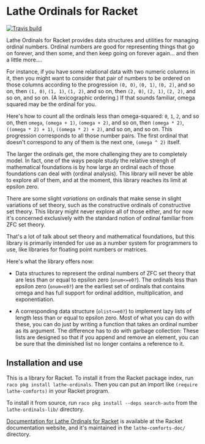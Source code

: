 # Lathe Ordinals for Racket

[![Travis build](https://travis-ci.org/lathe/lathe-ordinals-for-racket.svg?branch=master)](https://travis-ci.org/lathe/lathe-ordinals-for-racket)

Lathe Ordinals for Racket provides data structures and utilities for managing ordinal numbers. Ordinal numbers are good for representing things that go on forever, and then some, and then keep going on forever again... and then a little more....

For instance, if you have some relational data with two numeric columns in it, then you might want to consider that pair of numbers to be ordered on those columns according to the progression `(0, 0)`, `(0, 1)`, `(0, 2)`, and so on, then `(1, 0)`, `(1, 1)`, `(1, 2)`, and so on, then `(2, 0)`, `(2, 1)`, `(2, 2)`, and so on, and so on. (A lexicographic ordering.) If that sounds familiar, omega squared may be the ordinal for you.

Here's how to count all the ordinals less than omega-squared: `0`, `1`, `2`, and so on, then `omega`, `(omega + 1)`, `(omega + 2)`, and so on, then `(omega * 2)`, `((omega * 2) + 1)`, `((omega * 2) + 2)`, and so on, and so on. This progression corresponds to all those number pairs. The first ordinal that doesn't correspond to any of them is the next one, `(omega ^ 2)` itself.

The larger the ordinals get, the more challenging they are to completely model. In fact, one of the ways people study the relative strengh of mathematical foundations is by how large an ordinal each of those foundations can deal with (ordinal analysis). This library will never be able to explore all of them, and at the moment, this library reaches its limit at epsilon zero.

There are some slight _variations_ on ordinals that make sense in slight variations of set theory, such as the constructive ordinals of constructive set theory. This library might never explore all of those either, and for now it's concerned exclusively with the standard notion of ordinal familiar from ZFC set theory.

That's a lot of talk about set theory and mathematical foundations, but this library is primarily intended for use as a number system for programmers to use, like libraries for floating point numbers or matrices.

Here's what the library offers now:

* Data structures to represent the ordinal numbers of ZFC set theory that are less than or equal to epsilon zero (`onum<=e0?`). The ordinals less than epsilon zero (`onum<e0?`) are the earliest set of ordinals that contains omega and has full support for ordinal addition, multiplication, and exponentiation.

* A corresponding data structure (`olist<=e0?`) to implement lazy lists of length less than or equal to epsilon zero. Most of what you can do with these, you can do just by writing a function that takes an ordinal number as its argument. The difference has to do with garbage collection: These lists are designed so that if you append and remove an element, you can be sure that the diminished list no longer contains a reference to it.


## Installation and use

This is a library for Racket. To install it from the Racket package index, run `raco pkg install lathe-ordinals`. Then you can put an import like `(require lathe-comforts)` in your Racket program.

To install it from source, run `raco pkg install --deps search-auto` from the `lathe-ordinals-lib/` directory.

[Documentation for Lathe Ordinals for Racket](http://docs.racket-lang.org/lathe-ordinals/index.html) is available at the Racket documentation website, and it's maintained in the `lathe-comforts-doc/` directory.
